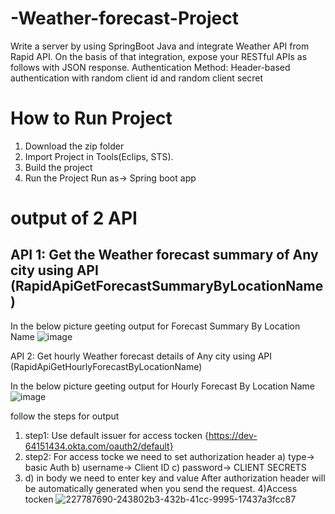# -Weather-forecast-Project
Write a server by using SpringBoot Java and integrate Weather API from Rapid API. On the basis of that integration, expose your RESTful APIs as follows with JSON response. Authentication Method: Header-based authentication with random client id and random client secret


# How to Run Project

1) Download the zip folder
2) Import Project in Tools(Eclips, STS).
3) Build the project
4) Run the Project
Run as-> Spring boot app

# output of 2 API
## API 1: Get the Weather forecast summary of Any city using API (RapidApiGetForecastSummaryByLocationName)
In the below picture geeting output for Forecast Summary By Location Name
![image](https://user-images.githubusercontent.com/73180409/229243209-31dacd4e-1d7c-4632-b8a7-5903ad833c54.png)



API 2: Get hourly Weather forecast details of Any city using API (RapidApiGetHourlyForecastByLocationName)

In the below picture geeting output for Hourly Forecast By Location Name
![image](https://user-images.githubusercontent.com/73180409/229242828-346ab5a7-f9c1-451f-9250-2e82df0bbe74.png)


follow the steps for output
1) step1: Use default issuer for access tocken {https://dev-64151434.okta.com/oauth2/default}
2) step2: For access tocke we need to set authorization header a) type-> basic Auth b) username-> Client ID c) password-> CLIENT SECRETS
3) d) in body we need to enter key and value
After authorization header will be automatically generated when you send the request.
4)Access tocken
![227787690-243802b3-432b-41cc-9995-17437a3fcc87](https://user-images.githubusercontent.com/73180409/229243709-9fd45c59-25db-40a5-9a46-8e7739669784.png)

